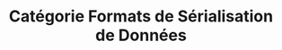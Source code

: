 ---
title: Catégorie Formats de Sérialisation de Données
category: Formats_de_sérialisation_de_données
description: "Comme son nom l'indique :-)"
---